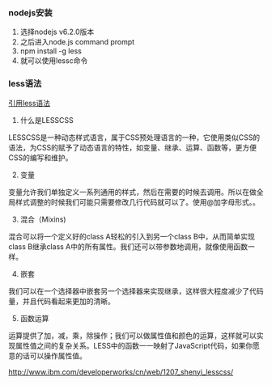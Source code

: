 ### nodejs安装
1. 选择nodejs v6.2.0版本
2. 之后进入node.js command prompt
3. npm install -g less
4. 就可以使用lessc命令


### less语法
[引用less语法](http://www.1024i.com/demo/less/index.html)

1. 什么是LESSCSS
<p>LESSCSS是一种动态样式语言，属于CSS预处理语言的一种，它使用类似CSS的语法，为CSS的赋予了动态语言的特性，如变量、继承、运算、函数等，更方便CSS的编写和维护。</div>

2. 变量
<p>变量允许我们单独定义一系列通用的样式，然后在需要的时候去调用。所以在做全局样式调整的时候我们可能只需要修改几行代码就可以了。</div>使用@加字母形式。。

3. 混合（Mixins)
<p>混合可以将一个定义好的class A轻松的引入到另一个class B中，从而简单实现class B继承class A中的所有属性。我们还可以带参数地调用，就像使用函数一样。</div>

4. 嵌套
<p>我们可以在一个选择器中嵌套另一个选择器来实现继承，这样很大程度减少了代码量，并且代码看起来更加的清晰。</div>

5. 函数运算
<p>运算提供了加，减，乘，除操作；我们可以做属性值和颜色的运算，这样就可以实现属性值之间的复杂关系。LESS中的函数一一映射了JavaScript代码，如果你愿意的话可以操作属性值。</div>

http://www.ibm.com/developerworks/cn/web/1207_shenyi_lesscss/